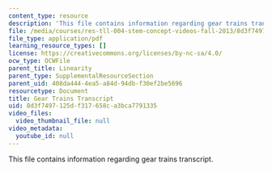 ```yaml
---
content_type: resource
description: 'This file contains information regarding gear trains transcript. '
file: /media/courses/res-tll-004-stem-concept-videos-fall-2013/8d3f7497125df317658ca3bca7791335_MITRES_TLL-004F13_GearTra.pdf
file_type: application/pdf
learning_resource_types: []
license: https://creativecommons.org/licenses/by-nc-sa/4.0/
ocw_type: OCWFile
parent_title: Linearity
parent_type: SupplementalResourceSection
parent_uid: 408da444-4ea5-a84d-94db-f30ef2be5696
resourcetype: Document
title: Gear Trains Transcript
uid: 8d3f7497-125d-f317-658c-a3bca7791335
video_files:
  video_thumbnail_file: null
video_metadata:
  youtube_id: null
---
```

This file contains information regarding gear trains transcript. 